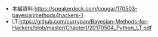 - 本編資料:https://speakerdeck.com/cougar/170503-bayesianmethods4hackers-1
- LT:https://github.com/currypan/Bayesian-Methods-for-Hackers/blob/master/Chapter1/20170504_Python_LT.pdf
